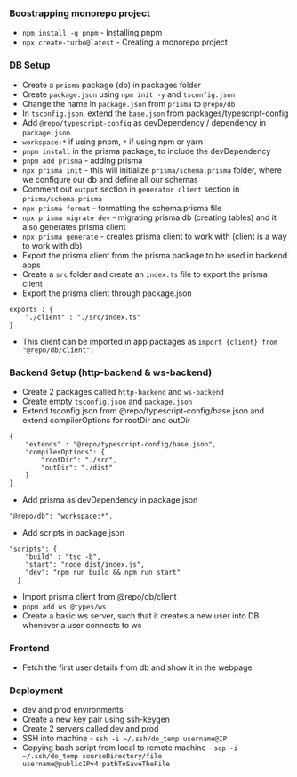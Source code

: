 
### Boostrapping monorepo project
- `npm install -g pnpm` - Installing pnpm
- `npx create-turbo@latest` - Creating a monorepo project

### DB Setup
- Create a `prisma` package (db) in packages folder
- Create `package.json` using `npm init -y` and `tsconfig.json`
- Change the name in `package.json` from `prisma` to `@repo/db`
- In `tsconfig.json`, extend the `base.json` from packages/typescript-config
- Add `@repo/typescript-config` as devDependency / dependency in `package.json`
- `workspace:*` if using pnpm, `*` if using npm or yarn
- `pnpm install` in the prisma package, to include the devDependency
- `pnpm add prisma` - adding prisma
- `npx prisma init` - this will initialize `prisma/schema.prisma` folder, where we configure our db and define all our schemas
- Comment out `output` section in `generator client` section in `prisma/schema.prisma`
- `npx prisma format` - formatting the schema.prisma file
- `npx prisma migrate dev` - migrating prisma db (creating tables) and it also generates prisma client
- `npx prisma generate` - creates prisma client to work with (client is a way to work with db)
- Export the prisma client from the prisma package to be used in backend apps
- Create a `src` folder and create an `index.ts` file to export the prisma client
- Export the prisma client through package.json
```JS
exports : {
    "./client" : "./src/index.ts"
}
```
- This client can be imported in app packages as `import {client} from "@repo/db/client";`


### Backend Setup (http-backend & ws-backend)
- Create 2 packages called `http-backend` and `ws-backend`
- Create empty `tsconfig.json` and `package.json`
- Extend tsconfig.json from @repo/typescript-config/base.json and extend compilerOptions for rootDir and outDir
```JS
{
    "extends" : "@repo/typescript-config/base.json",
    "compilerOptions": {
        "rootDir": "./src",
        "outDir": "./dist"
    }
}
```
- Add prisma as devDependency in package.json
```JS
"@repo/db": "workspace:*",
```
- Add scripts in package.json
```JS
"scripts": {
    "build" : "tsc -b",
    "start": "node dist/index.js",
    "dev": "npm run build && npm run start"
  }
```
- Import prisma client from @repo/db/client
- `pnpm add ws @types/ws`
- Create a basic ws server, such that it creates a new user into DB whenever a user connects to ws

### Frontend
- Fetch the first user details from db and show it in the webpage


### Deployment
- dev and prod environments
- Create a new key pair using ssh-keygen
- Create 2 servers called dev and prod
- SSH into machine - `ssh -i ~/.ssh/do_temp username@IP`
- Copying bash script from local to remote machine - `scp -i ~/.ssh/do_temp sourceDirectory/file username@publicIPv4:pathToSaveTheFile`